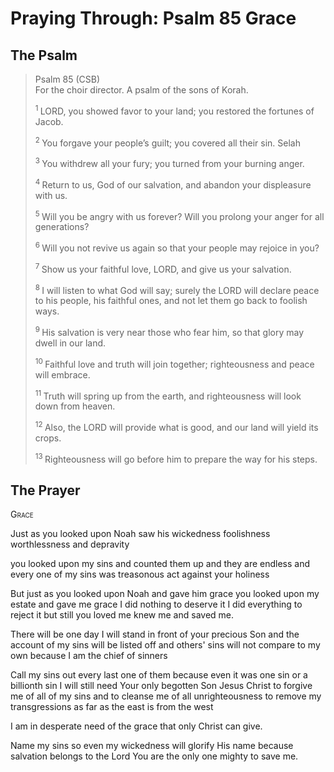# Praying Through: Psalm 85 Grace

## The Psalm

>Psalm 85 (CSB)  
> For the choir director. A psalm of the sons of Korah. 
>
><sup> 1 </sup> LORD, you showed favor to your land; you restored the fortunes of Jacob. 
>
><sup> 2 </sup> You forgave your people’s guilt; you covered all their sin. Selah 
>
><sup> 3 </sup> You withdrew all your fury; you turned from your burning anger. 
>
><sup> 4 </sup> Return to us, God of our salvation, and abandon your displeasure with us. 
>
><sup> 5 </sup> Will you be angry with us forever? Will you prolong your anger for all generations? 
>
><sup> 6 </sup> Will you not revive us again so that your people may rejoice in you? 
>
><sup> 7 </sup> Show us your faithful love, LORD, and give us your salvation. 
>
><sup> 8 </sup> I will listen to what God will say; surely the LORD will declare peace to his people, his faithful ones, and not let them go back to foolish ways. 
>
><sup> 9 </sup> His salvation is very near those who fear him, so that glory may dwell in our land. 
>
><sup> 10 </sup> Faithful love and truth will join together; righteousness and peace will embrace. 
>
><sup> 11 </sup> Truth will spring up from the earth, and righteousness will look down from heaven. 
>
><sup> 12 </sup> Also, the LORD will provide what is good, and our land will yield its crops. 
>
><sup> 13 </sup> Righteousness will go before him to prepare the way for his steps.

## The Prayer

<div style="font-variant: small-caps;">
Grace
</div>


Just as you looked upon Noah
  saw his wickedness
  foolishness
  worthlessness
  and depravity

  you looked upon my sins
  and counted them up
  and they are endless
  and every one of my sins
  was treasonous act
  against your holiness

But just as you looked upon Noah
  and gave him grace
  you looked upon my estate
  and gave me grace
  I did nothing to deserve it
  I did everything to reject it
  but still you loved me
  knew me
  and saved me.

There will be one day
  I will stand in front of your precious Son
  and the account of my sins will be listed off
  and others' sins will not compare to my own
  because I am the chief of sinners

Call my sins out
  every last one of them
  because even it was one sin or a billionth sin
  I will still need Your only begotten Son
  Jesus Christ
  to forgive me of all of my sins
  and to cleanse me of all unrighteousness
  to remove my transgressions as far as the east is from the west

I am in desperate need
  of the grace that only Christ can give.

Name my sins
  so even my wickedness
  will glorify His name
  because salvation belongs to the Lord
  You are the only one mighty to save me.

